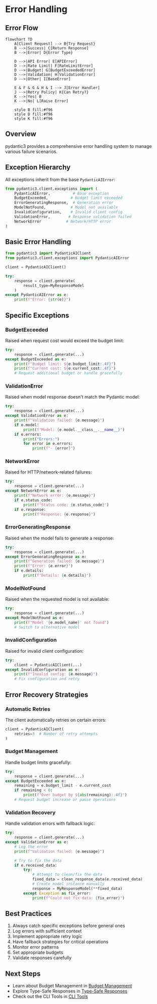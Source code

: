 # Error Handling

## Error Flow

```mermaid
flowchart TD
    A[Client Request] --> B{Try Request}
    B -->|Success| C[Return Response]
    B -->|Error| D{Error Type}

    D -->|API Error| E[APIError]
    D -->|Rate Limit| F[RateLimitError]
    D -->|Budget| G[BudgetExceededError]
    D -->|Validation| H[ValidationError]
    D -->|Other| I[BaseError]

    E & F & G & H & I --> J[Error Handler]
    J -->|Retry Policy| K{Can Retry?}
    K -->|Yes| B
    K -->|No| L[Raise Error]

    style B fill:#f96
    style D fill:#f96
    style K fill:#f96
```

## Overview

pydantic3 provides a comprehensive error handling system to manage various failure scenarios.

## Exception Hierarchy

All exceptions inherit from the base `PydanticAIError`:

```python
from pydantic3.client.exceptions import (
    PydanticAIError,          # Base exception
    BudgetExceeded,          # Budget limit exceeded
    ErrorGeneratingResponse,  # Generation error
    ModelNotFound,           # Model not available
    InvalidConfiguration,    # Invalid client config
    ValidationError,        # Response validation failed
    NetworkError           # Network/HTTP error
)
```

## Basic Error Handling

```python
from pydantic3 import PydanticAIClient
from pydantic3.client.exceptions import PydanticAIError

client = PydanticAIClient()

try:
    response = client.generate(
        result_type=MyResponseModel
    )
except PydanticAIError as e:
    print(f"Error: {str(e)}")
```

## Specific Exceptions

### BudgetExceeded

Raised when request cost would exceed the budget limit:

```python
try:
    response = client.generate(...)
except BudgetExceeded as e:
    print(f"Budget limit: ${e.budget_limit:.4f}")
    print(f"Current cost: ${e.current_cost:.4f}")
    # Request additional budget or handle gracefully
```

### ValidationError

Raised when model response doesn't match the Pydantic model:

```python
try:
    response = client.generate(...)
except ValidationError as e:
    print(f"Validation failed: {e.message}")
    if e.model:
        print(f"Model: {e.model.__class__.__name__}")
    if e.errors:
        print("Errors:")
        for error in e.errors:
            print(f"- {error}")
```

### NetworkError

Raised for HTTP/network-related failures:

```python
try:
    response = client.generate(...)
except NetworkError as e:
    print(f"Network error: {e.message}")
    if e.status_code:
        print(f"Status code: {e.status_code}")
    if e.response:
        print(f"Response: {e.response}")
```

### ErrorGeneratingResponse

Raised when the model fails to generate a response:

```python
try:
    response = client.generate(...)
except ErrorGeneratingResponse as e:
    print(f"Generation failed: {e.message}")
    print(f"Error: {e.error}")
    if e.details:
        print(f"Details: {e.details}")
```

### ModelNotFound

Raised when the requested model is not available:

```python
try:
    response = client.generate(...)
except ModelNotFound as e:
    print(f"Model '{e.model_name}' not found")
    # Switch to alternative model
```

### InvalidConfiguration

Raised for invalid client configuration:

```python
try:
    client = PydanticAIClient(...)
except InvalidConfiguration as e:
    print(f"Invalid config: {e.message}")
    # Fix configuration and retry
```

## Error Recovery Strategies

### Automatic Retries

The client automatically retries on certain errors:

```python
client = PydanticAIClient(
    retries=3  # Number of retry attempts
)
```

### Budget Management

Handle budget limits gracefully:

```python
try:
    response = client.generate(...)
except BudgetExceeded as e:
    remaining = e.budget_limit - e.current_cost
    if remaining < 0:
        print(f"Over budget by ${abs(remaining):.4f}")
    # Request budget increase or pause operations
```

### Validation Recovery

Handle validation errors with fallback logic:

```python
try:
    response = client.generate(...)
except ValidationError as e:
    # Log the error
    print(f"Validation failed: {e.message}")

    # Try to fix the data
    if e.received_data:
        try:
            # Attempt to clean/fix the data
            fixed_data = clean_response_data(e.received_data)
            # Create model instance manually
            response = MyResponseModel(**fixed_data)
        except Exception as fix_error:
            print(f"Could not fix data: {fix_error}")
```

## Best Practices

1. Always catch specific exceptions before general ones
2. Log errors with sufficient context
3. Implement appropriate retry logic
4. Have fallback strategies for critical operations
5. Monitor error patterns
6. Set appropriate budgets
7. Validate responses carefully

## Next Steps

- Learn about Budget Management in [Budget Management](budget-management.md)
- Explore Type-Safe Responses in [Type-Safe Responses](type-safe-responses.md)
- Check out the CLI Tools in [CLI Tools](../cli.md)
